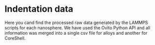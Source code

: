 
# Indentation data

Here you cand find the processed raw data generated by the LAMMPS 
scripts for each nanosphere. We have used the Ovito Python API and all 
information was merged into a single csv file for alloys and another 
for CoreShell. 